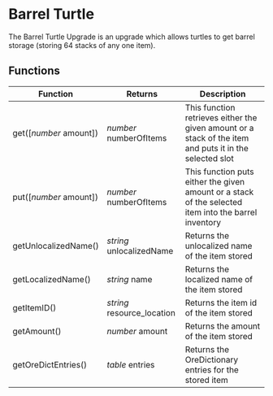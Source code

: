 # Barrel Turtle

The Barrel Turtle Upgrade is an upgrade which allows turtles to get barrel storage (storing 64 stacks of any one item).

## Functions
| Function | Returns | Description |
|----------|---------|-------------|
|get([_number_ amount])|_number_ numberOfItems|This function retrieves either the given amount or a stack of the item and puts it in the selected slot|
|put([_number_ amount])|_number_ numberOfItems|This function puts either the given amount or a stack of the selected item into the barrel inventory|
|getUnlocalizedName()|_string_ unlocalizedName|Returns the unlocalized name of the item stored|
|getLocalizedName()|_string_ name|Returns the localized name of the item stored|
|getItemID()|_string_ resource_location|Returns the item id of the item stored|
|getAmount()|_number_ amount|Returns the amount of the item stored|
|getOreDictEntries()|_table_ entries|Returns the OreDictionary entries for the stored item|